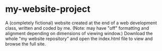 # my-website-project
A (completely fictional) website created at the end of a web development class, written and coded by me. (Note: may have "off" formatting and alignment depending on dimensions of viewing window.) Download the whole "my website repository" and open the index.html file to view and browse the full site.
